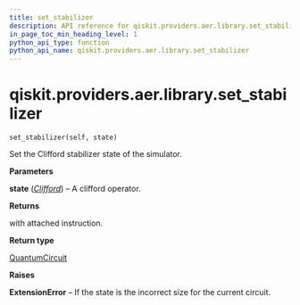 ```yaml
---
title: set_stabilizer
description: API reference for qiskit.providers.aer.library.set_stabilizer
in_page_toc_min_heading_level: 1
python_api_type: function
python_api_name: qiskit.providers.aer.library.set_stabilizer
---
```


# qiskit.providers.aer.library.set\_stabilizer

<span id="qiskit.providers.aer.library.set_stabilizer" />

`set_stabilizer(self, state)`

Set the Clifford stabilizer state of the simulator.

**Parameters**

**state** ([*Clifford*](qiskit.quantum_info.Clifford "qiskit.quantum_info.Clifford")) – A clifford operator.

**Returns**

with attached instruction.

**Return type**

[QuantumCircuit](qiskit.circuit.QuantumCircuit "qiskit.circuit.QuantumCircuit")

**Raises**

**ExtensionError** – If the state is the incorrect size for the current circuit.

